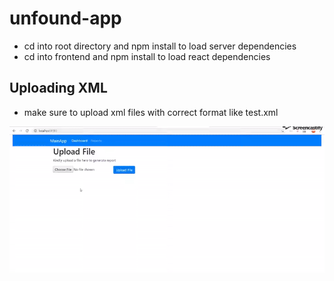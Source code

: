 # unfound-app
- cd into root directory and npm install to load server dependencies 
- cd into frontend and npm install to load react dependencies 

## Uploading XML
- make sure to upload xml files with correct format like test.xml



![demo](https://raw.githubusercontent.com/ashcyber/assignment-app/master/unfound.gif)
